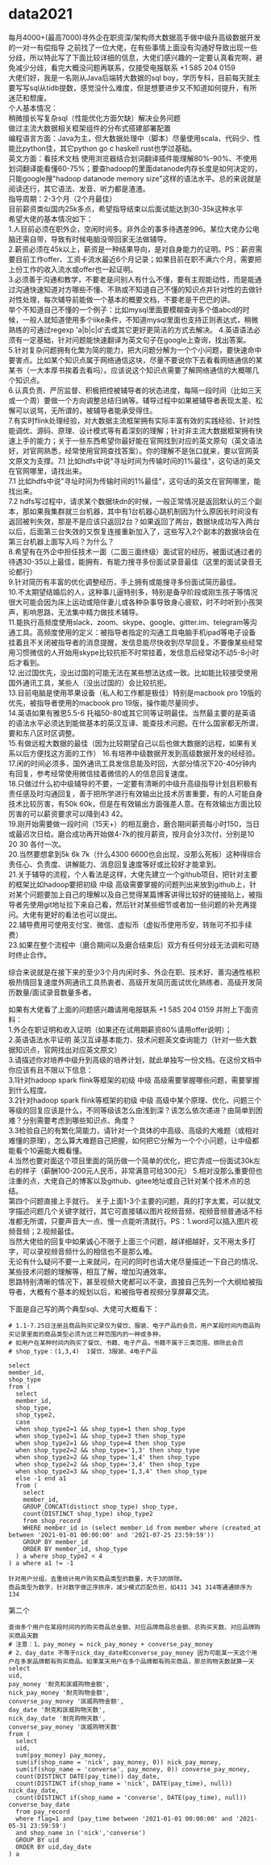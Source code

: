 # data2021
每月4000+(最高7000)寻外企在职资深/架构师大数据高手做中级升高级数据开发的一对一有偿指导 
之前找了一位大佬，在有些事情上面没有沟通好导致出现一些分歧，所以特此写了下面比较详细的信息，大佬们感兴趣的一定要认真看完啊，避免减少分歧，看完大概没问题再联系，仅接受电报联系 +1 585 204 0159  
大佬们好，我是一名刚从Java后端转大数据的sql boy，学历专科，目前每天就主要写写sql从tidb提数，感觉没什么难度，但是想要进步又不知道如何提升，有所迷茫和颓废。  
个人基本情况：  
稍微擅长写复杂sql（性能优化方面欠缺）解决业务问题  
做过主流大数据相关框架组件的分布式搭建部署配置  
编程语言方面：Java为主，但大数据处理中（脚本）尽量使用scala、代码少、性能比python佳，其它python go c haskell rust也学过基础。  
英文方面：看技术文档 使用浏览器结合划词翻译插件能理解80%-90%、不使用划词翻译能看懂60-75%；要查hadoop的里面datanode内存长度是如何决定的，只能google搜"hadoop datanode memory size"这样的语法水平。总的来说就是阅读还行，其它语法、发音、听力都是渣渣。  
指导周期：2-3个月（2个月最佳）  
目前薪资类似国内25k多点，希望指导结束以后面试能达到30-35k这种水平  
希望大佬的基本情况如下：  
1.人目前必须在职外企，空闲时间多。非外企的事多待遇差996。某位大佬办公电脑还需自带，导致有时候电脑没带回家无法做辅导。  
2.薪资必须在45k以上，薪资是一种结果导向，是对自身能力的证明。PS：薪资需要目前工作offer、工资卡流水最近6个月记录；如果目前在职不满六个月，需要把上份工作的收入流水或offer也一起证明。  
3.必须善于沟通和教学，不要老是问别人有什么不懂，要有主观能动性，而是能通过沟通快速知道对方哪些不懂、不熟或不知道自己不懂的知识点并针对性的去做针对性处理，每次辅导前能做一个基本的概要文档，不要老是干巴巴的讲。  
举个不知道自己不懂的一个例子：比如mysql里面要模糊查询多个值abcd的时候，一般人就知道使用多个like条件，不知道mysql里面也支持正则表达式，稍微熟练的可通过regexp 'a|b|c|d'去或其它更好更简洁的方式去解决。
4.英语语法必须有一定基础，针对问题能快速翻译为英文句子在google上查询，找出答案。  
5.针对复杂问题拥有化繁为简的能力，把大问题分解为一个个小问题，要快速命中要害点。比如某个知识点属于网络通信这块，尽量不要说你下去看看网络通信的某某书（一大本厚书挨着去看吗）。应该说这个知识点需要了解网络通信的大概哪几个知识点。  
6.认真负责、严厉监督、积极把控被辅导者的状态进度，每隔一段时间（比如三天或一个周）要做一个方向调整总结归纳等。辅导过程中如果被辅导者表现太差、松懈可以说骂，无所谓的，被辅导者能承受得住。  
7.有实时flink处理经验，对大数据主流框架拥有实际丰富有效的实践经验、针对性能调优、源码、原理、设计模式等有着深刻的理解；针对非主流大数据框架拥有快速上手的能力；关于一些东西希望你最好能在官网找到对应的英文原句（英文语法好，对官网熟悉，经常使用官网查找答案）。你的理解不是张口就来，要以官网英文原文为支撑。7.1 比如hdfs中说"寻址时间为传输时间的1%最佳"，这句话的英文在官网哪里，请找出来。  
7.1 比如hdfs中说"寻址时间为传输时间的1%最佳"，这句话的英文在官网哪里，能找出来。  
7.2 hdfs写过程中，请求某个数据块dn的时候，一般正常情况是返回默认的三个副本，那如果我集群就三台机器，其中有1台机器心跳机制因为什么原因长时间没有返回被判失效，那是不是应该只返回2台？如果返回了两台，数据块成功写入两台以后，后面第三台失效的又恢复连接重新加入了，这些写入2个副本的数据块会在第三台机器上面写入吗？为什么？  
8.希望有在外企中担任技术一面（二面三面终级）面试官的经历，被面试通过者的待遇30-35以上最佳，能拥有、有能力搜寻多份面试录音最佳（这里的面试录音无论都行）  
9.针对简历有丰富的优化调整经历，手上拥有或能搜寻多份面试简历最佳。  
10.不太期望结婚后的人，这种事儿逼特别多，特别是备孕阶段或刚生孩子等情况很大可能会因为床上运动或陪伴妻儿或各种杂事导致身心疲软，时不时听到小孩哭声，影响思路，无法集中精力做技术辅导。  
11.能执行高频度使用slack、zoom、skype、google、gitter.im、telegram等沟通工具。高频度使用的定义：被指导者指定的沟通工具电脑手机ipad等电子设备挂着且不关闭被指导者的消息提醒，发信息能尽快收到尽早回复。不要像某些经常用习惯微信的人开始用skype比较抗拒不时常挂着，发信息后经常动不动5-8小时后才看到。  
12.出过国优先，没出过国的可能无法在某些想法达成一致。比如能比较接受使用国外通讯工具，某些人（没出过国的）会比较抗拒。  
13.目前电脑是使用苹果设备（私人和工作都是极佳）特别是macbook pro 19版的优先，被指导者使用的macbook pro 19版，操作能尽量同步。  
14.英语如果有雅思5.5-6 托福50-80或其它同等证明最佳。当然最主要的是英语的语法水平必须达到能做基本的英汉互译、能查技术问题。在什么国家都无所谓，要和东八区时区调整。  
15.有做远程大数据的最佳（因为比较期望自己以后也做大数据的远程，如果有关系以后方便找这方面的工作）
16.有培养中级数据开发到高级数据开发的经经验。  
17.闲的时间必须多，国外通讯工具发信息能及时回，大部分情况下20-40分钟内有回复，参考经常使用微信挂着微信的人的信息回复速度。  
18.只做过什么初中级辅导的不要，一定要有清晰的中级升高级指导计划且积极有责任感及时沟通回复，善于把所学进行有效输出比技术厉害重要，有的人可能自身技术比较厉害，有50k 60k，但是在有效输出方面强差人意。在有效输出方面比较厉害的可以薪资要求可以降到43 42。  
19.刚开始需要做一段时间（15天+）的相互磨合，磨合期间薪资每小时150，当日或最迟次日给。磨合成功再开始做4-7k的按月薪资，按月会分3次付，分别是10 20 30 各付一次。  
20.当然要想拿到5k 6k 7k（什么4300 6600也会出现，没那么死板）这种得综合责任心、负责度、讲解能力、消息回复速度等好或比较好才能拿到。  
21.关于辅导的流程，个人看法是这样，大佬先建立一个github项目，把针对主要的框架比如hadoop要把初级 中级 高级需要掌握的问题列出来放到github上，针对某个问题要加上自己的理解以及自己觉得某篇博客讲得比较好的链接贴上，被指导者先使用git地址拉下来自己看，然后针对某些细节或者加一些问题的补充再提问。大佬有更好的看法也可以提出。  
22.辅导费用可使用支付宝、微信、虚拟币（虚拟币使用币安，转账可不扣手续费）  
23.如果在整个流程中（磨合期间以及磨合结束后）双方有任何分歧无法调和可随时终止合作。  

综合来说就是在接下来的至少3个月内闲时多、外企在职、技术好、善沟通性格积极热情回复速度外网通讯工具热衷者、高级开发简历面试优化熟练者、高级开发简历数量/面试录音数量多者。  

如果有大佬看了上面的问题感兴趣请用电报联系 +1 585 204 0159 并附上下面资料：  
1.外企在职证明和收入证明（如果还在试用期薪资80%请用offer说明）；  
2.英语语法水平证明 英汉互译基本能力、技术问题英文查询能力（针对一些大数据知识点，官网找出对应英文原文）  
3.请描述你对培养中级升到高级的培养计划，就此单独写一份文档。在这份文档中你应该有且不限以下信息：   
3.1针对hadoop spark flink等框架的初级 中级 高级需要掌握哪些问题，需要掌握到什么程度。  
3.2针对hadoop spark flink等框架的初级 中级 高级中某个原理、优化、问题三个等级的回复应该是什么，不同等级该怎么由浅到深？该怎么依次递进？由简单到困难？分别需要考虑到哪些知识点、角度？  
3.3检验自己的有繁化简能力，请针对一个具体的中高级、高级的大难题（或相对难懂的原理），怎么算大难题自己把握，如何把它分解为一个个小问题，让中级都能看个10遍能大概看懂。  
4.当然也要对面这个项目里面的简历做一个简单的优化，把它弄成一份面试30k左右的样子（薪酬100-200元人民币，非常满意可给300元）
5.相对没那么重要但也注重的点，大佬自己的博客以及github、gitee地址或自己针对某个技术点的总结。  
第四个问题直接上手就行。
关于上面1-3个主要的问题，真的打字太累，可以就文字描述问题几个关键字就行，其它可直接辅以图片视频音频，视频音频普通话不标准都无所谓，只要声音大一点、慢一点能听清就行。PS：1.word可以插入图片视频音频；2.视频最佳。  
当然大佬给的回复中如果诚心不限于上面三个问题，越详细越好，又不用太多打字，可以录视频音频什么的相信也不是那么难。  
无论有什么疑问不要一上来就问，在问的同时也请大佬尽量描述一下自己的情况、某些技术问题的理解等，相互了解，增加沟通效率。  
思路特别清晰的情况下，甚至视频大佬都可以不录，直接自己先列一个大纲给被指导者，大概有个基本的规划以后，和被指导者视频分享屏幕交流。  


下面是自己写的两个典型sql、大佬可大概看下：  
```mysql
# 1.1-7.25日注册且商品购买记录仅为餐饮、服装、电子产品的会员，用户某段时间内商品购买记录里面的商品类型必须为这三种范围内的一种或多种，
# 如用户在某种时间内购买了餐饮、书籍、电子产品，书籍不属于三类范围，排除此会员
# shop_type：(1,3,4)  1餐饮、3服装、4电子产品

select
member_id,
shop_type
from (
  select
  member_id,
  shop_type,
  shop_type2,
  case
  when shop_type2=1 && shop_type=1 then shop_type
  when shop_type2=1 && shop_type=3 then shop_type
  when shop_type2=1 && shop_type=4 then shop_type
  when shop_type2=2 && shop_type='1,3' then shop_type
  when shop_type2=2 && shop_type='1,4' then shop_type
  when shop_type2=2 && shop_type='3,4' then shop_type
  when shop_type2=3 && shop_type='1,3,4' then shop_type
  else -1 end a1
  from (
    select
    member_id,
    GROUP_CONCAT(distinct shop_type) shop_type,
    count(DISTINCT shop_type) shop_type2
    from shop_record
    WHERE member_id in (select member_id from member where (created_at between '2021-01-01 00:00:00' and '2021-07-25 23:59:59'))
    GROUP BY member_id
    ORDER BY member_id, shop_type
  ) a where shop_type2 < 4
) a where a1 != -1

针对用户分组，去重统计用户购买商品类型的数量，大于3的排除。
商品类型为数字，针对数字做正序排序，减少模式匹配负担，如431 341 314等通通排序为134
```

第二个

```
查询多个用户在某段时间内的购买商品总金额、对应品牌商品总金额、总购买天数、对应品牌购买商品天数
# 注意：1、pay_money = nick_pay_money + converse_pay_money
# 2、day_date 不等于nick_day_date和converse_pay_money 因为可能某一天这个用户在多家品牌都有购买商品。如果某天用户在多个品牌都有购买商品，那总购物天数就算一天
select
uid,
pay_money '耐克和匡威购物金额',
nick_pay_money '耐克购物金额',
converse_pay_money '匡威购物金额',
day_date '耐克和匡威购物天数',
nick_day_date '耐克购物天数',
converse_pay_money '匡威购物天数'
from (
  select
  uid,
  sum(pay_money) pay_money,
  sum(if(shop_name = 'nick', pay_money, 0)) nick_pay_money,
  sum(if(shop_name = 'converse', pay_money, 0)) converse_pay_money,
  count(DISTINCT DATE(pay_time)) day_date,
  count(DISTINCT if(shop_name = 'nick', DATE(pay_time), null)) nick_day_date,
  count(DISTINCT if(shop_name = 'converse', DATE(pay_time), null)) converse_bay_date
  from pay_record
  where flag=1 and (pay_time between '2021-01-01 00:00:00' and '2021-05-31 23:59:59')
  and shop_name in ('nick','converse')
  GROUP BY uid
  ORDER BY uid,day_date
) a
```
